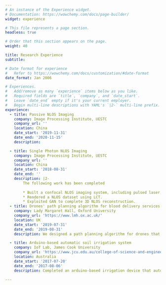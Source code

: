 ```yaml
---
# An instance of the Experience widget.
# Documentation: https://wowchemy.com/docs/page-builder/
widget: experience

# This file represents a page section.
headless: true

# Order that this section appears on the page.
weight: 40

title: Research Experience
subtitle:

# Date format for experience
#   Refer to https://wowchemy.com/docs/customization/#date-format
date_format: Jan 2006

# Experiences.
#   Add/remove as many `experience` items below as you like.
#   Required fields are `title`, `company`, and `date_start`.
#   Leave `date_end` empty if it's your current employer.
#   Begin multi-line descriptions with YAML's `|2-` multi-line prefix.
experience:
  - title: Passive NLOS Imaging 
    company: Image Processing Institute, UESTC
    company_url: ''
    location: China
    date_start: '2019-11-31'
    date_end: '2020-11-15'
    description: 

  - title: Single Photon NLOS Imaging 
    company: Image Processing Institute, UESTC
    company_url: ''
    location: China
    date_start: '2018-08-31'
    date_end: ''
    description: |2-
        The following work has been completed
        
        * Built a confocal NLOS imaging system, including pulsed laser, SPAD and TCSPC. 
        * Rendered a NLOS dataset using LCT.
        * Exploited GAN to complete 3D NLOS reconstruction.
  - title: Drones' path planning algorithm for blood delivery services 
    company: Lady Margaret Hall, Oxford University
    company_url: 'https://www.lmh.ox.ac.uk/'
    location: UK
    date_start: '2019-07-31'
    date_end: '2019-08-31'
    description: We designed a path planning algorithm for drones that transport blood between Oxfordshire hospitals, considering factors such as the population, architecture, environment, and law.

  - title: Arduino-based automatic soil irrigation system
    company: IoT Lab, James Cook University
    company_url: 'https://www.jcu.edu.au/college-of-science-and-engineering/internet-of-things'
    location: Australia
    date_start: '2017-07-20'
    date_end: '2017-08-06'
    description: Completed an arduino-based irrigation device that automatically opens valves based on temperature and humidity.

---
```

